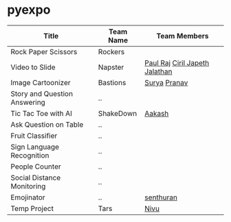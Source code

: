 # pyexpo


| Title  | Team Name | Team Members |
| ------------- | ------------- |------------|
| Rock Paper Scissors | Rockers | |
| Video to Slide | Napster  | [Paul Raj](https://github.com/paulraj916) [Ciril Japeth](https://github.com/CirilJapeth) [Jalathan](https://github.com/jalathan) |
| Image Cartoonizer | Bastions |  [Surya](https://github.com/suryacreatx) [Pranav](https://github.com/PranavRajeswari) |
| Story and Question Answering |  ..  | 
| Tic Tac Toe with AI | ShakeDown  | [Aakash](https://github.com/aakashbd) |
| Ask Question on Table | ..  | 
| Fruit Classifier | ..  | 
| Sign Language Recognition | ..  | 
| People Counter | ..  | 
| Social Distance Monitoring | ..  | 
| Emojinator | ..  | [senthuran](https://github.com/SENTHURANLK/blockly.git)|
| Temp Project | Tars | [Nivu](nivu.me) |
